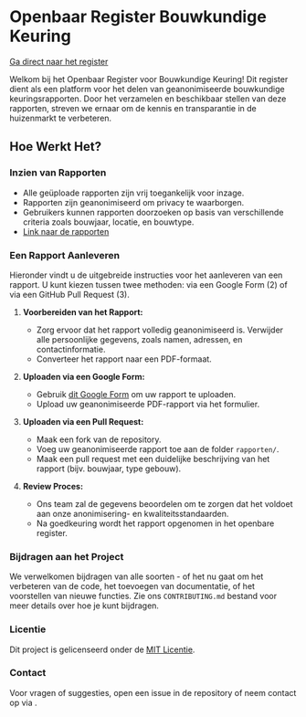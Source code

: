 # Openbaar Register Bouwkundige Keuring

[Ga direct naar het register](https://sikerdebaard.github.io/openbaar-register-bouwkundige-keuring/)

Welkom bij het Openbaar Register voor Bouwkundige Keuring! Dit register dient als een platform voor het delen van geanonimiseerde bouwkundige keuringsrapporten. Door het verzamelen en beschikbaar stellen van deze rapporten, streven we ernaar om de kennis en transparantie in de huizenmarkt te verbeteren.

## Hoe Werkt Het?

### Inzien van Rapporten
- Alle geüploade rapporten zijn vrij toegankelijk voor inzage.
- Rapporten zijn geanonimiseerd om privacy te waarborgen.
- Gebruikers kunnen rapporten doorzoeken op basis van verschillende criteria zoals bouwjaar, locatie, en bouwtype.
- [Link naar de rapporten](REGISTER.md)

### Een Rapport Aanleveren
Hieronder vindt u de uitgebreide instructies voor het aanleveren van een rapport. U kunt kiezen tussen twee methoden: via een Google Form (2) of via een GitHub Pull Request (3).

1. **Voorbereiden van het Rapport:**
   - Zorg ervoor dat het rapport volledig geanonimiseerd is. Verwijder alle persoonlijke gegevens, zoals namen, adressen, en contactinformatie.
   - Converteer het rapport naar een PDF-formaat.

2. **Uploaden via een Google Form:**
   - Gebruik [dit Google Form](https://forms.gle/jhsjP6fJ6GHEGRrq8) om uw rapport te uploaden.
   - Upload uw geanonimiseerde PDF-rapport via het formulier.

3. **Uploaden via een Pull Request:**
   - Maak een fork van de repository.
   - Voeg uw geanonimiseerde rapport toe aan de folder `rapporten/`.
   - Maak een pull request met een duidelijke beschrijving van het rapport (bijv. bouwjaar, type gebouw).

4. **Review Proces:**
   - Ons team zal de gegevens beoordelen om te zorgen dat het voldoet aan onze anonimisering- en kwaliteitsstandaarden.
   - Na goedkeuring wordt het rapport opgenomen in het openbare register.

### Bijdragen aan het Project
We verwelkomen bijdragen van alle soorten - of het nu gaat om het verbeteren van de code, het toevoegen van documentatie, of het voorstellen van nieuwe functies. Zie ons `CONTRIBUTING.md` bestand voor meer details over hoe je kunt bijdragen.

### Licentie
Dit project is gelicenseerd onder de [MIT Licentie](LICENSE).

### Contact
Voor vragen of suggesties, open een issue in de repository of neem contact op via <TODO>.
